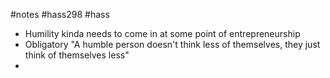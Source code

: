 #notes #hass298 #hass


- Humility kinda needs to come in at some point of entrepreneurship
- Obligatory "A humble person doesn't think less of themselves, they just think of themselves less"
- 
